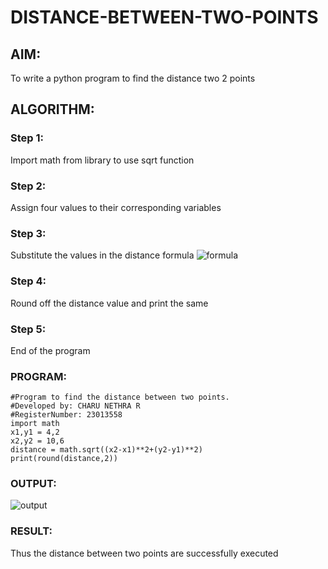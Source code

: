 # DISTANCE-BETWEEN-TWO-POINTS

## AIM:
To write a python program to find the distance two 2 points
## ALGORITHM:
### Step 1: 
Import math from library to use sqrt function
### Step 2: 
Assign four values to their corresponding variables
### Step 3: 
Substitute the values in the distance formula  ![formula](/formula.JPG)
### Step 4: 
Round off the distance value and print the same
### Step 5: 
End of the program
### PROGRAM:
~~~
#Program to find the distance between two points.
#Developed by: CHARU NETHRA R
#RegisterNumber: 23013558
import math
x1,y1 = 4,2
x2,y2 = 10,6
distance = math.sqrt((x2-x1)**2+(y2-y1)**2)
print(round(distance,2))
~~~
  


### OUTPUT:
![output](/distance_output.png)

### RESULT:
Thus the distance between two points are successfully executed
